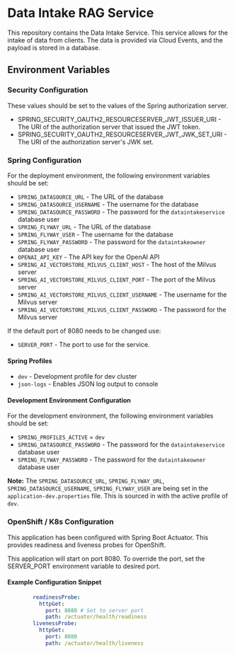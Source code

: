 # Data Intake RAG Service

This repository contains the Data Intake Service. This service allows for the intake of data from 
clients. The data is provided via Cloud Events, and the payload is stored in a database.

## Environment Variables
### Security Configuration
These values should be set to the values of the Spring authorization server.
* SPRING_SECURITY_OAUTH2_RESOURCESERVER_JWT_ISSUER_URI - The URI of the authorization server that issued the JWT token.
* SPRING_SECURITY_OAUTH2_RESOURCESERVER_JWT_JWK_SET_URI - The URI of the authorization server's JWK set.

### Spring Configuration
For the deployment environment, the following environment variables should be set:
* `SPRING_DATASOURCE_URL` - The URL of the database
* `SPRING_DATASOURCE_USERNAME` - The username for the database
* `SPRING_DATASOURCE_PASSWORD` - The password for the `dataintakeservice` database user
* `SPRING_FLYWAY_URL` - The URL of the database
* `SPRING_FLYWAY_USER` - The username for the database
* `SPRING_FLYWAY_PASSWORD` - The password for the `dataintakeowner` database user
* `OPENAI_API_KEY` - The API key for the OpenAI API
* `SPRING_AI_VECTORSTORE_MILVUS_CLIENT_HOST` - The host of the Milvus server
* `SPRING_AI_VECTORSTORE_MILVUS_CLIENT_PORT` - The port of the Milvus server
* `SPRING_AI_VECTORSTORE_MILVUS_CLIENT_USERNAME` - The username for the Milvus server
* `SPRING_AI_VECTORSTORE_MILVUS_CLIENT_PASSWORD` - The password for the Milvus server

If the default port of 8080 needs to be changed use:
* `SERVER_PORT` - The port to use for the service.

#### Spring Profiles
* `dev` - Development profile for dev cluster
* `json-logs` - Enables JSON log output to console

#### Development Environment Configuration
For the development environment, the following environment variables should be set:
* `SPRING_PROFILES_ACTIVE` = `dev`
* `SPRING_DATASOURCE_PASSWORD` - The password for the `dataintakeservice` database user
* `SPRING_FLYWAY_PASSWORD` - The password for the `dataintakeowner` database user

**Note:** The `SPRING_DATASOURCE_URL`, `SPRING_FLYWAY_URL`, `SPRING_DATASOURCE_USERNAME`, `SPRING_FLYWAY_USER` are
being set in the `application-dev.properties` file. This is sourced in with the active profile of `dev`.

### OpenShift / K8s Configuration
This application has been configured with Spring Boot Actuator. This provides readiness and liveness probes for OpenShift.

This application will start on port 8080. To override the port, set the SERVER_PORT environment variable to desired port.

#### Example Configuration Snippet
```yaml
        readinessProbe:
          httpGet:
            port: 8080 # Set to server port
            path: /actuator/health/readiness
        livenessProbe:
          httpGet:
            port: 8080
            path: /actuator/health/liveness
```

